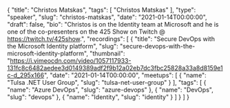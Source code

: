 {
  "title": "Christos Matskas",
  "tags": [
    "Christos Matskas"
  ],
  "type": "speaker",
  "slug": "christos-matskas",
  "date": "2021-01-14T00:00:00",
  "draft": false,
  "bio": "Christos is on the Identity team at Microsoft and he is one of the co-presenters on the 425 Show on Twitch @ https://twitch.tv/425show.",
  "recordings": [
    {
      "title": "Secure DevOps with the Microsoft Identity platform",
      "slug": "secure-devops-with-the-microsoft-identity-platform",
      "thumbnail": "https://i.vimeocdn.com/video/1057117933-131fc8c6482aedee3d0149389adf2f9b12a02eb7dc3fbc25828a33a8d8159e1c-d_295x166",
      "date": "2021-01-14T00:00:00",
      "meetups": [
        {
          "name": "Tulsa .NET User Group",
          "slug": "tulsa-net-user-group"
        }
      ],
      "tags": [
        {
          "name": "Azure DevOps",
          "slug": "azure-devops"
        },
        {
          "name": "DevOps",
          "slug": "devops"
        },
        {
          "name": "Identity",
          "slug": "identity"
        }
      ]
    }
  ]
}